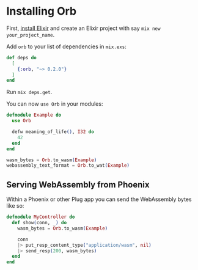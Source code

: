# Installing Orb

First, [install Elixir](https://elixir-lang.org/install.html) and create an Elixir project with say `mix new your_project_name`.

Add `orb` to your list of dependencies in `mix.exs`:

```elixir
def deps do
  [
    {:orb, "~> 0.2.0"}
  ]
end
```

Run `mix deps.get`.

You can now `use Orb` in your modules:

```elixir
defmodule Example do
  use Orb

  defw meaning_of_life(), I32 do
    42
  end
end

wasm_bytes = Orb.to_wasm(Example)
webassembly_text_format = Orb.to_wat(Example)
```

## Serving WebAssembly from Phoenix

Within a Phoenix or other Plug app you can send the WebAssembly bytes like so:

```elixir
defmodule MyController do
  def show(conn, _) do
    wasm_bytes = Orb.to_wasm(Example)

    conn
    |> put_resp_content_type("application/wasm", nil)
    |> send_resp(200, wasm_bytes)
  end
end
```